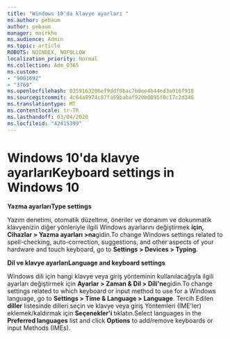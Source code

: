 ```yaml
---
title: "Windows 10'da klavye ayarları "
ms.author: pebaum
author: pebaum
manager: mnirkhe
ms.audience: Admin
ms.topic: article
ROBOTS: NOINDEX, NOFOLLOW
localization_priority: Normal
ms.collection: Adm_O365
ms.custom:
- "9001692"
- "3769"
ms.openlocfilehash: 0359163206ef9ddf0bac7b0ee4b44ed3a016f918
ms.sourcegitcommit: 4c64a8974c87fa69babaf920b0895f0c17c2d346
ms.translationtype: MT
ms.contentlocale: tr-TR
ms.lasthandoff: 03/04/2020
ms.locfileid: "42415399"
---
```

# <a name="keyboard-settings-in-windows-10"></a><span data-ttu-id="371b0-102">Windows 10'da klavye ayarları</span><span class="sxs-lookup"><span data-stu-id="371b0-102">Keyboard settings in Windows 10</span></span>

<span data-ttu-id="371b0-103">**Yazma ayarları**</span><span class="sxs-lookup"><span data-stu-id="371b0-103">**Type settings**</span></span>

<span data-ttu-id="371b0-104">Yazım denetimi, otomatik düzeltme, öneriler ve donanım ve dokunmatik klavyenizin diğer yönleriyle ilgili Windows ayarlarını değiştirmek **için, Cihazlar > Yazma ayarları >na**gidin.</span><span class="sxs-lookup"><span data-stu-id="371b0-104">To change Windows settings related to spell-checking, auto-correction, suggestions, and other aspects of your hardware and touch keyboard, go to **Settings > Devices > Typing**.</span></span> 

<span data-ttu-id="371b0-105">**Dil ve klavye ayarları**</span><span class="sxs-lookup"><span data-stu-id="371b0-105">**Language and keyboard settings**</span></span>

<span data-ttu-id="371b0-106">Windows dili için hangi klavye veya giriş yönteminin kullanılacağıyla ilgili ayarları değiştirmek için **Ayarlar > Zaman & Dil > Dili'ne**gidin.</span><span class="sxs-lookup"><span data-stu-id="371b0-106">To change settings related to which keyboard or input method to use for a Windows language, go to **Settings > Time & Language > Language**.</span></span> <span data-ttu-id="371b0-107">Tercih Edilen **diller** listesinde dilleri seçin ve klavye veya giriş Yöntemleri (IME'ler) eklemek/kaldırmak için **Seçenekler'i** tıklatın.</span><span class="sxs-lookup"><span data-stu-id="371b0-107">Select languages in the **Preferred languages** list and click **Options** to add/remove keyboards or input Methods (IMEs).</span></span>
